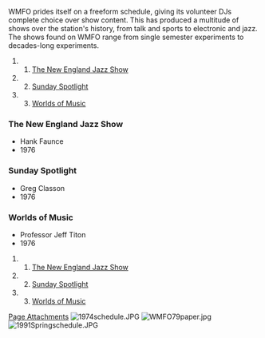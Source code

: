 WMFO prides itself on a freeform schedule, giving its volunteer DJs complete choice over show content. This has produced a multitude of shows over the station's history, from talk and sports to electronic and jazz. The shows found on WMFO range from single semester experiments to decades-long experiments.

1.  1. [The New England Jazz Show](https://wiki.wmfo.org/About_WMFO/Station_History/Former_Shows#The_New_England_Jazz_Show)
2.  2. [Sunday Spotlight](https://wiki.wmfo.org/About_WMFO/Station_History/Former_Shows#Sunday_Spotlight)
3.  3. [Worlds of Music](https://wiki.wmfo.org/About_WMFO/Station_History/Former_Shows#Worlds_of_Music)

### The New England Jazz Show

-   Hank Faunce
-   1976

### Sunday Spotlight

-   Greg Classon
-   1976

### Worlds of Music

-   Professor Jeff Titon
-   1976

1.  1. [The New England Jazz Show](#The_New_England_Jazz_Show)
2.  2. [Sunday Spotlight](#Sunday_Spotlight)
3.  3. [Worlds of Music](#Worlds_of_Music)

[Page Attachments](https://wiki-files.wmfo.org/About_WMFO/Station_History/Former_Shows)
![1974schedule.JPG](https://wiki-files.wmfo.org/About_WMFO/Station_History/Former_Shows/1974schedule.JPG)
![WMFO79paper.jpg](https://wiki-files.wmfo.org/About_WMFO/Station_History/Former_Shows/WMFO79paper.jpg)
![1991Springschedule.JPG](https://wiki-files.wmfo.org/About_WMFO/Station_History/Former_Shows/1991Springschedule.JPG)
